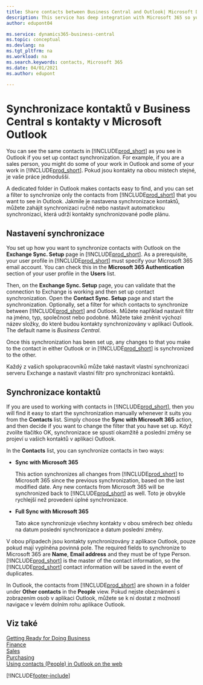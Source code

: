 ```yaml
---
title: Share contacts between Business Central and Outlook| Microsoft Docs
description: This service has deep integration with Microsoft 365 so you can share contacts between Outlook and Business Central.
author: edupont04

ms.service: dynamics365-business-central
ms.topic: conceptual
ms.devlang: na
ms.tgt_pltfrm: na
ms.workload: na
ms.search.keywords: contacts, Microsoft 365
ms.date: 04/01/2021
ms.author: edupont

---
```

# Synchronizace kontaktů v Business Central s kontakty v Microsoft Outlook
You can see the same contacts in [!INCLUDE[prod_short](includes/prod_short.md)] as you see in Outlook if you set up contact synchronization. For example, if you are a sales person, you might do some of your work in Outlook and some of your work in [!INCLUDE[prod_short](includes/prod_short.md)]. Pokud jsou kontakty na obou místech stejné, je vaše práce jednodušší.

A dedicated folder in Outlook makes contacts easy to find, and you can set a filter to synchronize only the contacts from [!INCLUDE[prod_short](includes/prod_short.md)] that you want to see in Outlook. Jakmile je nastavena synchronizace kontaktů, můžete zahájit synchronizaci ručně nebo nastavit automatickou synchronizaci, která udrží kontakty synchronizované podle plánu.

## Nastavení synchronizace
You set up how you want to synchronize contacts with Outlook on the **Exchange Sync. Setup** page in [!INCLUDE[prod_short](includes/prod_short.md)]. As a prerequisite, your user profile in [!INCLUDE[prod_short](includes/prod_short.md)] must specify your Microsoft 365 email account. You can check this in the **Microsoft 365 Authentication** section of your user profile in the **Users** list.

Then, on the **Exchange Sync. Setup** page, you can validate that the connection to Exchange is working and then set up contact synchronization. Open the **Contact Sync. Setup** page and start the synchronization. Optionally, set a filter for which contacts to synchronize between [!INCLUDE[prod_short](includes/prod_short.md)] and Outlook. Můžete například nastavit filtr na jméno, typ, společnost nebo podobné. Můžete také změnit výchozí název složky, do které budou kontakty synchronizovány v aplikaci Outlook. The default name is *Business Central*.

Once this synchronization has been set up, any changes to that you make to the contact in either Outlook or in [!INCLUDE[prod_short](includes/prod_short.md)] is synchronized to the other.

Každý z vašich spolupracovníků může také nastavit vlastní synchronizaci serveru Exchange a nastavit vlastní filtr pro synchronizaci kontaktů.

## Synchronizace kontaktů
If you are used to working with contacts in [!INCLUDE[prod_short](includes/prod_short.md)], then you will find it easy to start the synchronization manually whenever it suits you from the **Contacts** list. Simply choose the **Sync with Microsoft 365** action, and then decide if you want to change the filter that you have set up. Když zvolíte tlačítko OK, synchronizace se spustí okamžitě a poslední změny se projeví u vašich kontaktů v aplikaci Outlook.

In the **Contacts** list, you can synchronize contacts in two ways:

* **Sync with Microsoft 365**

   This action synchronizes all changes from [!INCLUDE[prod_short](includes/prod_short.md)] to Microsoft 365 since the previous synchronization, based on the last modified date. Any new contacts from Microsoft 365 will be synchronized back to [!INCLUDE[prod_short](includes/prod_short.md)] as well. Toto je obvykle rychlejší než provedení úplné synchronizace.

* **Full Sync with Microsoft 365**

   Tato akce synchronizuje všechny kontakty v obou směrech bez ohledu na datum poslední synchronizace a datum poslední změny.

V obou případech jsou kontakty synchronizovány z aplikace Outlook, pouze pokud mají vyplněna povinná pole. The required fields to synchronize to Microsoft 365 are **Name**, **Email address** and they must be of type Person. [!INCLUDE[prod_short](includes/prod_short.md)] is the master of the contact information, so the [!INCLUDE[prod_short](includes/prod_short.md)] contact information will be saved in the event of duplicates.

In Outlook, the contacts from [!INCLUDE[prod_short](includes/prod_short.md)] are shown in a folder under **Other contacts** in the **People**  view. Pokud nejste obeznámeni s zobrazením osob v aplikaci Outlook, můžete se k ní dostat z možností navigace v levém dolním rohu aplikace Outlook.

## Viz také
[Getting Ready for Doing Business](ui-get-ready-business.md)  
[Finance](finance.md)  
[Sales](sales-manage-sales.md)  
[Purchasing](purchasing-manage-purchasing.md)  
[Using contacts (People) in Outlook on the web](https://support.office.com/article/Using-contacts-People-in-Outlook-on-the-web-1e3438c7-26b2-420c-87de-3cea9d31b5cb?appver=OWB150)


[!INCLUDE[footer-include](includes/footer-banner.md)]